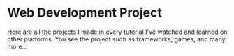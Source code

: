 # Web Development Project

Here are all the projects I made in every tutorial I've watched and learned on other platforms. You see the project such as frameworks, games, and many more...
